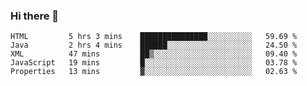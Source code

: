 ### Hi there 👋

<!--START_SECTION:waka-->
```text
HTML         5 hrs 3 mins    ███████████████░░░░░░░░░░   59.69 % 
Java         2 hrs 4 mins    ██████░░░░░░░░░░░░░░░░░░░   24.50 % 
XML          47 mins         ██▒░░░░░░░░░░░░░░░░░░░░░░   09.40 % 
JavaScript   19 mins         █░░░░░░░░░░░░░░░░░░░░░░░░   03.78 % 
Properties   13 mins         ▓░░░░░░░░░░░░░░░░░░░░░░░░   02.63 % 
```
<!--END_SECTION:waka-->


<!--
**AnkelMauCastillo/AnkelMauCastillo** is a ✨ _special_ ✨ repository because its `README.md` (this file) appears on your GitHub profile.

Here are some ideas to get you started:

- 🔭 I’m currently working on ...
- 🌱 I’m currently learning ...
- 👯 I’m looking to collaborate on ...
- 🤔 I’m looking for help with ...
- 💬 Ask me about ...
- 📫 How to reach me: ...
- 😄 Pronouns: ...
- ⚡ Fun fact: ...
-->
